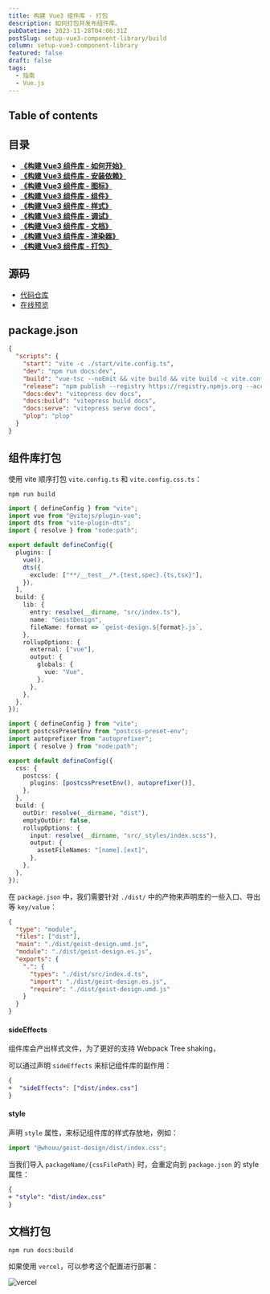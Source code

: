 ```yaml
---
title: 构建 Vue3 组件库 - 打包
description: 如何打包并发布组件库。
pubDatetime: 2023-11-28T04:06:31Z
postSlug: setup-vue3-component-library/build
column: setup-vue3-component-library
featured: false
draft: false
tags:
  - 指南
  - Vue.js
---
```


## Table of contents

## 目录

- [**《构建 Vue3 组件库 - 如何开始》**](/posts/setup-vue3-component-library/how-to-start)
- [**《构建 Vue3 组件库 - 安装依赖》**](/posts/setup-vue3-component-library/install-deps)
- [**《构建 Vue3 组件库 - 图标》**](/posts/setup-vue3-component-library/svg-icon)
- [**《构建 Vue3 组件库 - 组件》**](/posts/setup-vue3-component-library/sfc)
- [**《构建 Vue3 组件库 - 样式》**](/posts/setup-vue3-component-library/css)
- [**《构建 Vue3 组件库 - 调试》**](/posts/setup-vue3-component-library/debug)
- [**《构建 Vue3 组件库 - 文档》**](/posts/setup-vue3-component-library/doc)
- [**《构建 Vue3 组件库 - 渲染器》**](/posts/setup-vue3-component-library/plopjs)
- [**《构建 Vue3 组件库 - 打包》**](/posts/setup-vue3-component-library/build)

## 源码

- [代码仓库](https://github.com/passionzale/geist-design)
- [在线预览](https://geist-design.lovchun.com)

## package.json

```json title="pacakge.json"
{
  "scripts": {
    "start": "vite -c ./start/vite.config.ts",
    "dev": "npm run docs:dev",
    "build": "vue-tsc --noEmit && vite build && vite build -c vite.config.css.ts",
    "release": "npm publish --registry https://registry.npmjs.org --access public",
    "docs:dev": "vitepress dev docs",
    "docs:build": "vitepress build docs",
    "docs:serve": "vitepress serve docs",
    "plop": "plop"
  }
}
```

## 组件库打包

使用 vite 顺序打包 `vite.config.ts` 和 `vite.config.css.ts`：

```shell
npm run build
```

```ts title="vite.config.ts"
import { defineConfig } from "vite";
import vue from "@vitejs/plugin-vue";
import dts from "vite-plugin-dts";
import { resolve } from "node:path";

export default defineConfig({
  plugins: [
    vue(),
    dts({
      exclude: ["**/__test__/*.{test,spec}.{ts,tsx}"],
    }),
  ],
  build: {
    lib: {
      entry: resolve(__dirname, "src/index.ts"),
      name: "GeistDesign",
      fileName: format => `geist-design.${format}.js`,
    },
    rollupOptions: {
      external: ["vue"],
      output: {
        globals: {
          vue: "Vue",
        },
      },
    },
  },
});
```

```ts title="vite.config.css.ts"
import { defineConfig } from "vite";
import postcssPresetEnv from "postcss-preset-env";
import autoprefixer from "autoprefixer";
import { resolve } from "node:path";

export default defineConfig({
  css: {
    postcss: {
      plugins: [postcssPresetEnv(), autoprefixer()],
    },
  },
  build: {
    outDir: resolve(__dirname, "dist"),
    emptyOutDir: false,
    rollupOptions: {
      input: resolve(__dirname, "src/_styles/index.scss"),
      output: {
        assetFileNames: "[name].[ext]",
      },
    },
  },
});
```

在 `package.json` 中，我们需要针对 `./dist/` 中的产物来声明库的一些入口、导出等 `key/value`：

```json title="package.json"
{
  "type": "module",
  "files": ["dist"],
  "main": "./dist/geist-design.umd.js",
  "module": "./dist/geist-design.es.js",
  "exports": {
    ".": {
      "types": "./dist/src/index.d.ts",
      "import": "./dist/geist-design.es.js",
      "require": "./dist/geist-design.umd.js"
    }
  }
}
```

#### sideEffects

组件库会产出样式文件，为了更好的支持 Webpack Tree shaking，

可以通过声明 `sideEffects` 来标记组件库的副作用：

```diff title="pacakge.json"
{
+  "sideEffects": ["dist/index.css"]
}
```

#### style

声明 `style` 属性，来标记组件库的样式存放地，例如：

```ts title="main.ts"
import "@whouu/geist-design/dist/index.css";
```

当我们导入 `packageName/{cssFilePath}` 时，会重定向到 `package.json` 的 style 属性：

```diff title="package.json"
{
+ "style": "dist/index.css"
}
```

## 文档打包

```shell
npm run docs:build
```

如果使用 `vercel`，可以参考这个配置进行部署：

![vercel](/images/setup-vue3-component-library/vercel.jpg)
